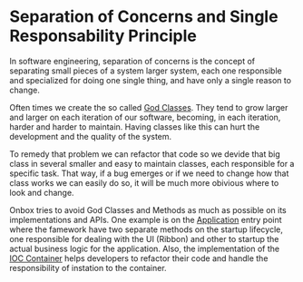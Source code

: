 # Separation of Concerns and Single Responsability Principle

In software engineering, separation of concerns is the concept of separating small pieces of a system larger system, each one responsible and specialized for doing one single thing, and have only a single reason to change.

Often times we create the so called [God Classes](https://en.wikipedia.org/wiki/God_object). They tend to grow larger and larger on each iteration of our software, becoming, in each iteration, harder and harder to maintain. Having classes like this can hurt the development and the quality of the system.

To remedy that problem we can refactor that code so we devide that big class in several smaller and easy to maintain classes, each responsible for a specific task. That way, if a bug emerges or if we need to change how that class works we can easily do so, it will be much more obivious where to look and change.

Onbox tries to avoid God Classes and Methods as much as possible on its implementations and APIs. One example is on the [Application](1_1_application.md) entry point where the famework have two separate methods on the startup lifecycle, one responsible for dealing with the UI (Ribbon) and other to startup the actual business logic for the application. Also, the implementation of the [IOC Container](3_ioc_container.md) helps developers to refactor their code and handle the responsibility of instation to the container.